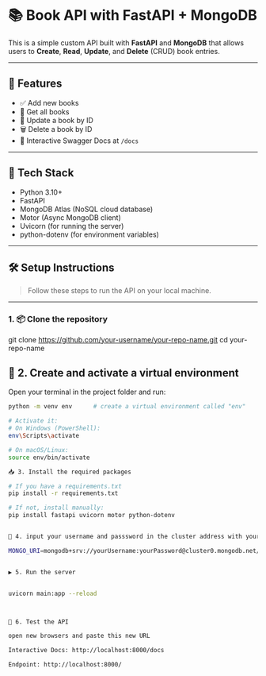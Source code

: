 # 📚 Book API with FastAPI + MongoDB

This is a simple custom API built with **FastAPI** and **MongoDB** that allows users to **Create**, **Read**, **Update**, and **Delete** (CRUD) book entries.

---

## 🚀 Features

- ✅ Add new books
- 📖 Get all books
- 📝 Update a book by ID
- 🗑️ Delete a book by ID
- 🧪 Interactive Swagger Docs at `/docs`

---

## 🧰 Tech Stack

- Python 3.10+
- FastAPI
- MongoDB Atlas (NoSQL cloud database)
- Motor (Async MongoDB client)
- Uvicorn (for running the server)
- python-dotenv (for environment variables)

---

## 🛠️ Setup Instructions

> Follow these steps to run the API on your local machine.

---

### 1. 📦 Clone the repository


git clone https://github.com/your-username/your-repo-name.git
cd your-repo-name



## 🐍 2. Create and activate a virtual environment

Open your terminal in the project folder and run:

```bash
python -m venv env      # create a virtual environment called "env"

# Activate it:
# On Windows (PowerShell):
env\Scripts\activate

# On macOS/Linux:
source env/bin/activate

📥 3. Install the required packages

# If you have a requirements.txt
pip install -r requirements.txt

# If not, install manually:
pip install fastapi uvicorn motor python-dotenv


🔐 4. input your username and passsword in the cluster address with your MongoDB Atlas connection string .env file

MONGO_URI=mongodb+srv://yourUsername:yourPassword@cluster0.mongodb.net/?retryWrites=true&w=majority


▶️ 5. Run the server


uvicorn main:app --reload



🧪 6. Test the API

open new browsers and paste this new URL

Interactive Docs: http://localhost:8000/docs

Endpoint: http://localhost:8000/